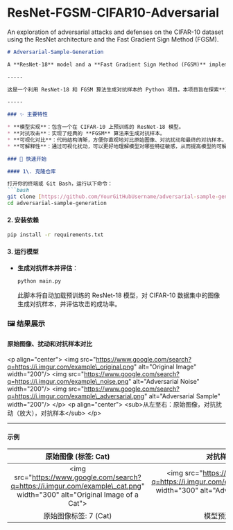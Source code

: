 # ResNet-FGSM-CIFAR10-Adversarial
An exploration of adversarial attacks and defenses on the CIFAR-10 dataset using the ResNet architecture and the Fast Gradient Sign Method (FGSM).
````markdown
# Adversarial-Sample-Generation

A **ResNet-18** model and a **Fast Gradient Sign Method (FGSM)** implementation in **PyTorch** for generating adversarial examples on the **CIFAR-10** dataset.

-----

这是一个利用 ResNet-18 和 FGSM 算法生成对抗样本的 Python 项目。本项目旨在探索**对抗攻击的原理**，并展示如何通过微小的扰动使深度学习模型产生错误的预测。

-----

### ✨ 主要特性

* **模型实现**：包含一个在 CIFAR-10 上预训练的 ResNet-18 模型。
* **对抗攻击**：实现了经典的 **FGSM** 算法来生成对抗样本。
* **可视化对比**：代码结构清晰，方便你直观地对比原始图像、对抗扰动和最终的对抗样本。
* **可解释性**：通过可视化扰动，可以更好地理解模型对哪些特征敏感，从而提高模型的可解释性。

### 🚀 快速开始

#### 1\. 克隆仓库

打开你的终端或 Git Bash，运行以下命令：
```bash
git clone [https://github.com/YourGitHubUsername/adversarial-sample-generation.git](https://github.com/YourGitHubUsername/adversarial-sample-generation.git)
cd adversarial-sample-generation
````

#### 2\. 安装依赖

```bash
pip install -r requirements.txt
```

#### 3\. 运行模型

  * **生成对抗样本并评估**：

    ```bash
    python main.py
    ```

    此脚本将自动加载预训练的 ResNet-18 模型，对 CIFAR-10 数据集中的图像生成对抗样本，并评估攻击的成功率。

### 🖼️ 结果展示

#### 原始图像、扰动和对抗样本对比

\<p align="center"\>
\<img src="https://www.google.com/search?q=https://i.imgur.com/example\_original.png" alt="Original Image" width="200"/\>
\<img src="https://www.google.com/search?q=https://i.imgur.com/example\_noise.png" alt="Adversarial Noise" width="200"/\>
\<img src="https://www.google.com/search?q=https://i.imgur.com/example\_adversarial.png" alt="Adversarial Sample" width="200"/\>
\</p\>
\<p align="center"\>
\<sub\>从左至右：原始图像，对抗扰动（放大），对抗样本\</sub\>
\</p\>

-----

#### 示例

| 原始图像 (标签: Cat) | 对抗样本 (预测: Dog) |
|:---:|:---:|
| \<img src="https://www.google.com/search?q=https://i.imgur.com/example\_cat.png" width="300" alt="Original Image of a Cat"\> | \<img src="https://www.google.com/search?q=https://i.imgur.com/example\_adversarial\_cat.png" width="300" alt="Adversarial Image predicted as a Dog"\> |
| 原始图像标签: 7 (Cat) | 模型预测标签: 5 (Dog) |

```
```
